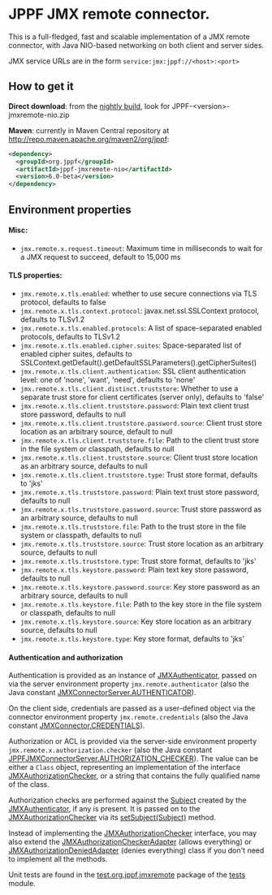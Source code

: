 # JPPF JMX remote connector.


This is a full-fledged, fast and scalable implementation of a JMX remote connector, with Java NIO-based networking on both client and server sides.

JMX service URLs are in the form `service:jmx:jppf://<host>:<port>`

## How to get it

**Direct download**: from the [nightly build](https://sourceforge.net/projects/jppf-project/files/jppf-project/nightly/), look for JPPF-&lt;version&gt;-jmxremote-nio.zip

**Maven**: currently in Maven Central repository at http://repo.maven.apache.org/maven2/org/jppf:

~~~xml
<dependency>
  <groupId>org.jppf</groupId>
  <artifactId>jppf-jmxremote-nio</artifactId>
  <version>6.0-beta</version>
</dependency>
~~~

## Environment properties

#### Misc:

* `jmx.remote.x.request.timeout`: Maximum time in milliseconds to wait for a JMX request to succeed, default to 15,000 ms

#### TLS properties:

* `jmx.remote.x.tls.enabled`:
  whether to use secure connections via TLS protocol, defaults to false 
* `jmx.remote.x.tls.context.protocol`:
  javax.net.ssl.SSLContext protocol, defaults to TLSv1.2
* `jmx.remote.x.tls.enabled.protocols`:
  A list of space-separated enabled protocols, defaults to TLSv1.2
* `jmx.remote.x.tls.enabled.cipher.suites`:
  Space-separated list of enabled cipher suites, defaults to SSLContext.getDefault().getDefaultSSLParameters().getCipherSuites()
* `jmx.remote.x.tls.client.authentication`:
  SSL client authentication level: one of 'none', 'want', 'need', defaults to 'none'
* `jmx.remote.x.tls.client.distinct.truststore`:
  Whether to use a separate trust store for client certificates (server only), defaults to 'false'
* `jmx.remote.x.tls.client.truststore.password`:
  Plain text client trust store password, defaults to null
* `jmx.remote.x.tls.client.truststore.password.source`:
  Client trust store location as an arbitrary source, default to null
* `jmx.remote.x.tls.client.truststore.file`:
  Path to the client trust store in the file system or classpath, defaults to null
* `jmx.remote.x.tls.client.truststore.source`:
  Client trust store location as an arbitrary source, defaults to null
* `jmx.remote.x.tls.client.truststore.type`:
  Trust store format, defaults to 'jks'
* `jmx.remote.x.tls.truststore.password`:
  Plain text trust store password, defaults to null
* `jmx.remote.x.tls.truststore.password.source`:
  Trust store password as an arbitrary source, defaults to null
* `jmx.remote.x.tls.truststore.file`:
  Path to the trust store in the file system or classpath, defaults to null
* `jmx.remote.x.tls.truststore.source`:
  Trust store location as an arbitrary source, defaults to null
* `jmx.remote.x.tls.truststore.type`:
  Trust store format, defaults to 'jks'
* `jmx.remote.x.tls.keystore.password`:
  Plain text key store password, defaults to null
* `jmx.remote.x.tls.keystore.password.source`:
  Key store password as an arbitrary source, defaults to null
* `jmx.remote.x.tls.keystore.file`:
  Path to the key store in the file system or classpath, defaults to null
* `jmx.remote.x.tls.keystore.source`:
  Key store location as an arbitrary source, defaults to null
* `jmx.remote.x.tls.keystore.type`:
  Key store format, defaults to 'jks'

#### Authentication and authorization

Authentication is provided as an instance of [JMXAuthenticator](https://docs.oracle.com/javase/7/docs/api/index.html?javax/management/remote/JMXAuthenticator.html), passed on via the server environment property `jmx.remote.authenticator` (also the Java constant [JMXConnectorServer.AUTHENTICATOR](https://docs.oracle.com/javase/7/docs/api/javax/management/remote/JMXConnectorServer.html#AUTHENTICATOR)).

On the client side, credentials are passed as a user-defined object via the connector environment property `jmx.remote.credentials` (also the Java constant
[JMXConnector.CREDENTIALS](https://docs.oracle.com/javase/7/docs/api/javax/management/remote/JMXConnector.html#CREDENTIALS)).

Authorization or ACL is provided via the server-side environment property `jmx.remote.x.authorization.checker` (also the Java constant
[JPPFJMXConnectorServer.AUTHORIZATION_CHECKER](https://www.jppf.org/javadoc/6.0/org/jppf/jmxremote/JPPFJMXConnectorServer.html#AUTHORIZATION_CHECKER)). The value can be either a `Class` object, representing an implementation
of the interface [JMXAuthorizationChecker](https://www.jppf.org/javadoc/6.0/index.html?org/jppf/jmxremote/JMXAuthorizationChecker.html), or a string that contains the fully qualified name of the class.

Authorization checks are performed against the [Subject](https://docs.oracle.com/javase/7/docs/api/index.html?javax/security/auth/Subject.html) created by the [JMXAuthenticator](https://docs.oracle.com/javase/7/docs/api/index.html?javax/management/remote/JMXAuthenticator.html), if any is present. It is passed on to the [JMXAuthorizationChecker](https://www.jppf.org/javadoc/6.0/index.html?org/jppf/jmxremote/JMXAuthorizationChecker.html) via its [setSubject(Subject)](https://www.jppf.org/javadoc/6.0/org/jppf/jmxremote/JMXAuthorizationChecker.html#setSubject(javax.security.auth.Subject)) method.

Instead of implementing the [JMXAuthorizationChecker](https://www.jppf.org/javadoc/6.0/index.html?org/jppf/jmxremote/JMXAuthorizationChecker.html) interface, you may also extend the [JMXAuthorizationCheckerAdapter](https://www.jppf.org/javadoc/6.0/index.html?org/jppf/jmxremote/JMXAuthorizationCheckerAdapter.html) (allows everything) or [JMXAuthorizationDeniedAdapter](https://www.jppf.org/javadoc/6.0/index.html?org/jppf/jmxremote/JMXAuthorizationDeniedAdapter.html) (denies everything) class if you don't need to implement all the methods.

Unit tests are found in the [test.org.jppf.jmxremote](../tests/src/tests/test/org/jppf/jmxremote) package of the [tests](../tests) module.
